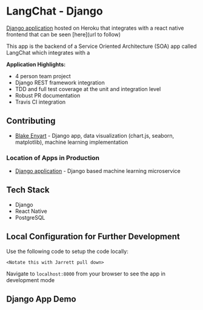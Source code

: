 # LangChat - Django

 [Django application](https://langchat-crosspollination.herokuapp.com/) hosted on Heroku that integrates with a react native frontend that can be seen [here](url to follow)

 This app is the backend of a Service Oriented Architecture (SOA) app called LangChat which integrates with a <more information here>
 
**Application Highlights:**
* 4 person team project
* Django REST framework integration
* TDD and full test coverage at the unit and integration level
* Robust PR documentation
* Travis CI integration

## Contributing
* [Blake Enyart](https://github.com/blake-enyart) - Django app, data visualization (chart.js, seaborn, matplotlib), machine learning implementation

### Location of Apps in Production
* [Django application](https://langchat-crosspollination.herokuapp.com/) - Django based machine learning microservice

## Tech Stack
* Django
* React Native
* PostgreSQL

## Local Configuration for Further Development

Use the following code to setup the code locally:
```
<Notate this with Jarrett pull down>
 ```
 Navigate to `localhost:8000` from your browser to see the app in development mode
 
## Django App Demo

<Bring in swagger integration>
